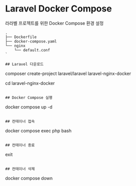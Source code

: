 # Laravel Docker Compose

라라벨 프로젝트를 위한 Docker Compose 환경 설정

```
.
├── Dockerfile
├── docker-compose.yaml
└── nginx
    └── default.conf
`

## Laravel 다운로드

```
composer create-project laravel/laravel laravel-nginx-docker

cd laravel-nginx-docker
```

## Docker Compose 실행

```
docker compose up -d
```

## 컨테이너 접속

```
docker compose exec php bash
```

## 컨테이너 종료

```
exit
```

## 컨테이너 삭제

```
docker compose down
```
